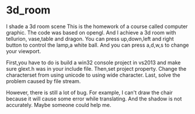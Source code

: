 3d_room
=======

I shade a 3d room scene
This is the homework of a course called computer graphic. The code was based on opengl. And I achieve a 3d room with tellurion, 
vase,table and dragon. 
You can press up,down,left and right button to control the lamp,a white ball. And you can press a,d,w,s to change your viewport.

First,you have to do is build a win32 console project in vs2013 and make sure glext.h was in your include file.
Then,set project property. Change the characterset from using unicode to using wide character.
Last, solve the problem caused by file stream.

However, there is still a lot of bug. For example, I can't draw the chair because it will cause some error while translating. 
And the shadow is not accurately. Maybe someone could help me.


